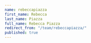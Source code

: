 ```yaml
---
name: rebeccapiazza
first_name: Rebecca
last_name: Piazza
full_name: Rebecca Piazza
redirect_from: "/team/rebeccapiazza/"
published: true
---
```



